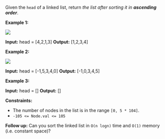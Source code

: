 Given the `head` of a linked list, return _the list after sorting it in **ascending order**_.

**Example 1:**

![](https://assets.leetcode.com/uploads/2020/09/14/sort_list_1.jpg)

**Input:** head = \[4,2,1,3\]
**Output:** \[1,2,3,4\]

**Example 2:**

![](https://assets.leetcode.com/uploads/2020/09/14/sort_list_2.jpg)

**Input:** head = \[-1,5,3,4,0\]
**Output:** \[-1,0,3,4,5\]

**Example 3:**

**Input:** head = \[\]
**Output:** \[\]

**Constraints:**

*   The number of nodes in the list is in the range `[0, 5 * 104]`.
*   `-105 <= Node.val <= 105`

**Follow up:** Can you sort the linked list in `O(n logn)` time and `O(1)` memory (i.e. constant space)?